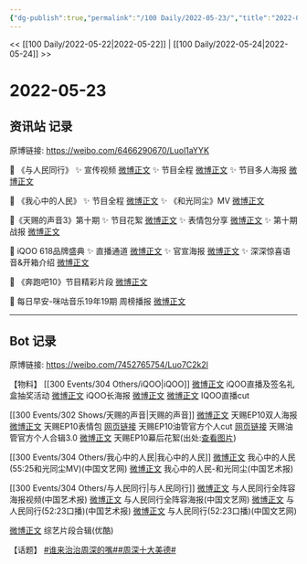 ```yaml
---
{"dg-publish":true,"permalink":"/100 Daily/2022-05-23/","title":"2022-05-23","created":"2022-12-04T17:09:07.000+08:00","updated":"2023-04-11T14:46:34.186+08:00"}
---
```



<< [[100 Daily/2022-05-22\|2022-05-22]] | [[100 Daily/2022-05-24\|2022-05-24]] >>

# 2022-05-23

## 资讯站 记录

原博链接: https://weibo.com/6466290670/Luol1aYYK

🌟 《与人民同行》
✨ 宣传视频 [微博正文](https://m.weibo.cn/6466290670/4772267315953766)
✨ 节目全程 [微博正文](https://m.weibo.cn/6466290670/4772406494761927)
✨ 节目多人海报 [微博正文](https://m.weibo.cn/6466290670/4772327809877028)

🌟 《我心中的人民》
✨ 节目全程 [微博正文](https://m.weibo.cn/6466290670/4772233208399711)
✨ 《和光同尘》MV [微博正文](https://m.weibo.cn/6466290670/4772422857261812)

🌟《天赐的声音3》第十期
✨ 节目花絮 [微博正文](https://m.weibo.cn/6466290670/4772360320979002)
✨ 表情包分享 [微博正文](https://m.weibo.cn/6466290670/4772266459793642)
✨ 第十期战报 [微博正文](https://m.weibo.cn/6466290670/4772267529342961)

🌟 iQOO 618品牌盛典
✨ 直播通道 [微博正文](https://m.weibo.cn/6466290670/4772243789579361)
✨ 官宣海报 [微博正文](https://m.weibo.cn/6466290670/4772313247779083)
✨ 深深惊喜语音&开箱介绍 [微博正文](https://m.weibo.cn/6466290670/4772378808682190)

🌟 《奔跑吧10》节目精彩片段 [微博正文](https://m.weibo.cn/6466290670/4772311964060417)

🌟 每日早安-咪咕音乐19年19期
周榜播报 [微博正文](https://m.weibo.cn/6466290670/4772207865888929)

---
## Bot 记录

原博链接: https://weibo.com/7452765754/Luo7C2k2l

【物料】
[[300 Events/304 Others/iQOO\|iQOO]]
[微博正文](https://m.weibo.cn/6960161079/4772227662220097) iQOO直播及签名礼盒抽奖活动
[微博正文](https://m.weibo.cn/6960161079/4772311284581086) iQOO长海报
[微博正文](https://m.weibo.cn/1786590437/4772364833787807) [](https://m.weibo.cn/1591169702/4772365722192900) [微博正文](https://m.weibo.cn/6466290670/4772378808682190) IQOO直播cut

[[300 Events/302 Shows/天赐的声音\|天赐的声音]]
[微博正文](https://m.weibo.cn/1315706994/4772227684239976) 天赐EP10双人海报
[微博正文](https://m.weibo.cn/1315706994/4771925685962539) 天赐EP10表情包
[网页链接](https://weibo.cn/sinaurl?u=https%3A%2F%2Fyoutu.be%2FzB3J85WSoFA) 天赐EP10油管官方个人cut
[网页链接](https://weibo.cn/sinaurl?u=https%3A%2F%2Fm.youtube.com%2Fwatch%3Fv%3DkizOhJGFBc0) 天赐油管官方个人合辑3.0
[微博正文](https://m.weibo.cn/6466290670/4772360320979002) 天赐EP10幕后花絮(出处:[查看图片](https://wx4.sinaimg.cn/large/0088n2Pggy1h2iqfe2l4kj30u01hdn10.jpg))

[[300 Events/304 Others/我心中的人民\|我心中的人民]]
[微博正文](https://m.weibo.cn/3171364240/4772220126104627) 我心中的人民(55:25和光同尘MV)(中国文艺网)
[微博正文](https://m.weibo.cn/1943724947/4772419556082279) 我心中的人民-和光同尘(中国艺术报)

[[300 Events/304 Others/与人民同行\|与人民同行]]
[微博正文](https://m.weibo.cn/1943724947/4772285041083987) 与人民同行全阵容海报视频(中国艺术报)
[微博正文](https://m.weibo.cn/3171364240/4772318041871761) 与人民同行全阵容海报(中国文艺网)
[微博正文](https://m.weibo.cn/1943724947/4772386223951704) 与人民同行(52:23口播)(中国艺术报)
[微博正文](https://m.weibo.cn/3171364240/4772394176875082) 与人民同行(52:23口播)(中国文艺网)

[微博正文](https://m.weibo.cn/1642904381/4772284236304586) 综艺片段合辑(优酷)

【话题】
[#谁来治治周深的嘴#](https://s.weibo.com/weibo?q=%23%E8%B0%81%E6%9D%A5%E6%B2%BB%E6%B2%BB%E5%91%A8%E6%B7%B1%E7%9A%84%E5%98%B4%23)[#周深十大美德#](https://s.weibo.com/weibo?q=%23%E5%91%A8%E6%B7%B1%E5%8D%81%E5%A4%A7%E7%BE%8E%E5%BE%B7%23)
